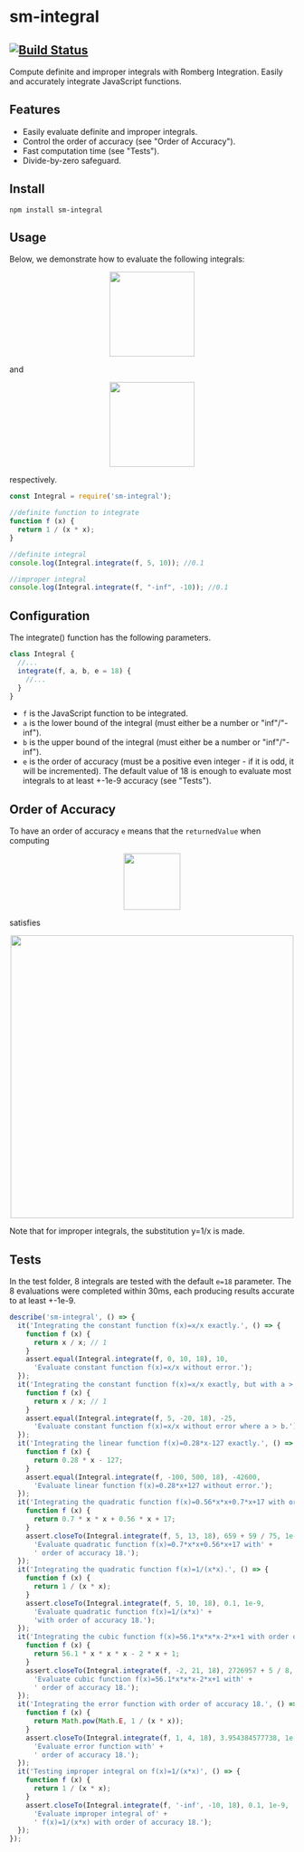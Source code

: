 # sm-integral
[![Build Status](https://travis-ci.org/peelstnac/sm-integral.svg?branch=master)](https://travis-ci.org/peelstnac/sm-integral)
---

Compute definite and improper integrals with Romberg Integration. Easily and accurately integrate JavaScript functions.

## Features

* Easily evaluate definite and improper integrals.
* Control the order of accuracy (see "Order of Accuracy").
* Fast computation time (see "Tests").
* Divide-by-zero safeguard.

## Install
```
npm install sm-integral
```

## Usage

Below, we demonstrate how to evaluate the following integrals:
<p align="center">
    <img src="https://latex.artofproblemsolving.com/4/7/e/47e81fa35f8c2401c79087841c9277b23a5f2755.png" width="150"/>
</p>
and
<p align="center">
    <img src="https://latex.artofproblemsolving.com/5/4/d/54dc7c6321193d06abd2dc1016fbf74fddf7a8e5.png" width="150"/>
</p>
respectively.

```js
const Integral = require('sm-integral');

//definite function to integrate
function f (x) {
  return 1 / (x * x);
}

//definite integral
console.log(Integral.integrate(f, 5, 10)); //0.1

//improper integral
console.log(Integral.integrate(f, "-inf", -10)); //0.1
```

## Configuration

The integrate() function has the following parameters.

```js
class Integral {
  //...
  integrate(f, a, b, e = 18) {
    //...
  }
}
```
* ```f``` is the JavaScript function to be integrated.
* ```a``` is the lower bound of the integral (must either be a number or "inf"/"-inf").
* ```b``` is the upper bound of the integral (must either be a number or "inf"/"-inf").
* ```e``` is the order of accuracy (must be a positive even integer - if it is odd, it will be incremented). The default value of 18 is enough to evaluate most integrals to at least +-1e-9 accuracy (see "Tests").

## Order of Accuracy

To have an order of accuracy ```e``` means that the ```returnedValue``` when computing
<p align="center">
    <img src="https://latex.artofproblemsolving.com/6/b/6/6b67859a166c3d448ebb0221e5491fbebda93e98.png" width="100"/>
</p>
satisfies
<p align="center">
    <img src="https://latex.artofproblemsolving.com/5/0/2/502320d69fd37d1fda35584be759b655438c71e8.png" width="500"/>
</p>
Note that for improper integrals, the substitution y=1/x is made.

## Tests

In the test folder, 8 integrals are tested with the default ```e=18``` parameter. The 8 evaluations were completed within 30ms, each producing results accurate to at least +-1e-9.

```js
describe('sm-integral', () => {
  it('Integrating the constant function f(x)=x/x exactly.', () => {
    function f (x) {
      return x / x; // 1
    }
    assert.equal(Integral.integrate(f, 0, 10, 18), 10,
      'Evaluate constant function f(x)=x/x without error.');
  });
  it('Integrating the constant function f(x)=x/x exactly, but with a > b.', () => {
    function f (x) {
      return x / x; // 1
    }
    assert.equal(Integral.integrate(f, 5, -20, 18), -25,
      'Evaluate constant function f(x)=x/x without error where a > b.');
  });
  it('Integrating the linear function f(x)=0.28*x-127 exactly.', () => {
    function f (x) {
      return 0.28 * x - 127;
    }
    assert.equal(Integral.integrate(f, -100, 500, 18), -42600,
      'Evaluate linear function f(x)=0.28*x+127 without error.');
  });
  it('Integrating the quadratic function f(x)=0.56*x*x+0.7*x+17 with order of accuracy of 18.', () => {
    function f (x) {
      return 0.7 * x * x + 0.56 * x + 17;
    }
    assert.closeTo(Integral.integrate(f, 5, 13, 18), 659 + 59 / 75, 1e-9,
      'Evaluate quadratic function f(x)=0.7*x*x+0.56*x+17 with' +
      ' order of accuracy 18.');
  });
  it('Integrating the quadratic function f(x)=1/(x*x).', () => {
    function f (x) {
      return 1 / (x * x);
    }
    assert.closeTo(Integral.integrate(f, 5, 10, 18), 0.1, 1e-9,
      'Evaluate quadratic function f(x)=1/(x*x)' +
      'with order of accuracy 18.');
  });
  it('Integrating the cubic function f(x)=56.1*x*x*x-2*x+1 with order of accuracy of 18.', () => {
    function f (x) {
      return 56.1 * x * x * x - 2 * x + 1;
    }
    assert.closeTo(Integral.integrate(f, -2, 21, 18), 2726957 + 5 / 8, 1e-9,
      'Evaluate cubic function f(x)=56.1*x*x*x-2*x+1 with' +
      ' order of accuracy 18.');
  });
  it('Integrating the error function with order of accuracy 18.', () => {
    function f (x) {
      return Math.pow(Math.E, 1 / (x * x));
    }
    assert.closeTo(Integral.integrate(f, 1, 4, 18), 3.954384577738, 1e-9,
      'Evaluate error function with' +
      ' order of accuracy 18.');
  });
  it('Testing improper integral on f(x)=1/(x*x)', () => {
    function f (x) {
      return 1 / (x * x);
    }
    assert.closeTo(Integral.integrate(f, '-inf', -10, 18), 0.1, 1e-9,
      'Evaluate improper integral of' +
      ' f(x)=1/(x*x) with order of accuracy 18.');
  });
});
```